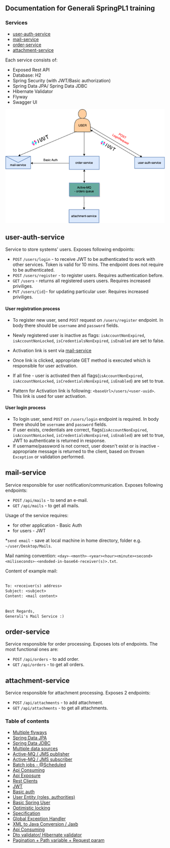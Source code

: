 ## Documentation for Generali SpringPL1 training

### Services 
- [user-auth-service](https://github.com/maciejburzynski/generali-user-auth-service)
- [mail-service](https://github.com/maciejburzynski/generali-mail-service)
- [order-service](https://github.com/maciejburzynski/generali-order-service)
- [attachment-service](https://github.com/maciejburzynski/generali-attachment-service)

Each service consists of:
- Exposed Rest API
- Database: H2
- Spring Security (with JWT/Basic authorization)
- Spring Data JPA/ Spring Data JDBC
- Hibernate Validator 
- Flyway 
- Swagger UI

<p align="center">
    <img src="/Generali.drawio.png" >
</p>

## user-auth-service

Service to store systems' users. Exposes following endpoints:
- `POST` `/users/login` - to receive JWT to be authenticated to work with other services. Token is valid for 10 mins. The endpoint does not require to be authenticated.
- `POST` `/users/register` - to register users. Requires authentication before.
- `GET` `/users` - returns all registered users users. Requires increased priviliges. 
- `PUT` `/users/{id}`- for updating particular user. Requires increased priviliges.

#### User registration process 

- To register new user, send `POST` request on `/users/register` endpoint. In body there should be `username` and `password` fields. 
- Newly registered user is inactive as flags: `isAccountNonExpired`, `isAccountNonLocked`, `isCredentialsNonExpired`, `isEnabled` are set to false.
- Activation link is sent via [mail-service](https://github.com/maciejburzynski/generali-mail-service)
- Once link is clicked, appropriate GET method is executed which is responsible for user activation.
- If all fine - user is activated then all flags(`isAccountNonExpired`, `isAccountNonLocked`, `isCredentialsNonExpired`, `isEnabled`) are set to true.

- Pattern for Activation link is following: `<baseUrl>/users/<user-uuid>`. This link is used for user activation.
  
#### User login process

- To login user, send `POST` on `/users/login` endpoint is required. In body there should be `username` and `password` fields.
- If user exists, credentials are correct, flags(`isAccountNonExpired`, `isAccountNonLocked`, `isCredentialsNonExpired`, `isEnabled`) are set to true, JWT to authenticate is returned in response.
- If username/password is not correct, user doesn't exist or is inactive - appropriate message is returned to the client, based on thrown `Exception` or validation performed.

## mail-service

Service responsible for user notification/communication. Exposes following endpoints:
- `POST` `/api/mails` - to send an e-mail. 
- `GET` `/api/mails` - to get all mails.

Usage of the service requires:
- for other application - Basic Auth 
- for users - JWT

*`send email` - save at local machine in home directory, folder e.g. `~/user/Desktop/Mails`.

Mail naming convention: `<day>-<month>-<year><hour><minute><second><miliseconds>-<endoded-in-base64-receiver(s)>.txt`.

Content of example mail:
```console

To: <receiver(s) address>
Subject: <subject>
Content: <mail content>


Best Regards,
Generali's Mail Service :)

```
## order-service 

Service responsible for order processing. Exposes lots of endpoints. The most functional ones are:
- `POST` `/api/orders` - to add order. 
- `GET` `/api/orders` - to get all orders.
  
## attachment-service

Service responsible for attachment processing. Exposes 2 endpoints:
- `POST` `/api/attachments` - to add attachment. 
- `GET` `/api/attachments` - to get all attachments.

### Table of contents 
- [Multiple flyways](https://github.com/maciejburzynski/generali-attachment-service)
- [Spring Data JPA](https://github.com/maciejburzynski/generali-attachment-service)
- [Spring Data JDBC](https://github.com/maciejburzynski/generali-attachment-service)
- [Multiple data sources](https://github.com/maciejburzynski/generali-attachment-service)
- [Active-MQ / JMS publisher](https://github.com/maciejburzynski/generali-attachment-service)
- [Active-MQ / JMS subscriber](https://github.com/maciejburzynski/generali-attachment-service)
- [Batch jobs - @Scheduled](https://github.com/maciejburzynski/generali-attachment-service)
- [Api Consuming](https://github.com/maciejburzynski/generali-attachment-service)
- [Api Exposure](https://github.com/maciejburzynski/generali-attachment-service)
- [Rest Clients](https://github.com/maciejburzynski/generali-attachment-service)
- [JWT](https://github.com/maciejburzynski/generali-attachment-service)
- [Basic auth](https://github.com/maciejburzynski/generali-attachment-service)
- [User Entity (roles, authorities)](https://github.com/maciejburzynski/generali-attachment-service)
- [Basic Spring User](https://github.com/maciejburzynski/generali-attachment-service)
- [Optimistic locking](https://github.com/maciejburzynski/generali-attachment-service)
- [Specification](https://github.com/maciejburzynski/generali-attachment-service)
- [Global Exception Handler](https://github.com/maciejburzynski/generali-attachment-service)
- [XML to Java Conversion / Jaxb](https://github.com/maciejburzynski/generali-attachment-service)
- [Api Consuming](https://github.com/maciejburzynski/generali-attachment-service)
- [Dto validator/ Hibernate validator](https://github.com/maciejburzynski/generali-attachment-service)
- [Pagination + Path variable + Request param](https://github.com/maciejburzynski/generali-attachment-service)



